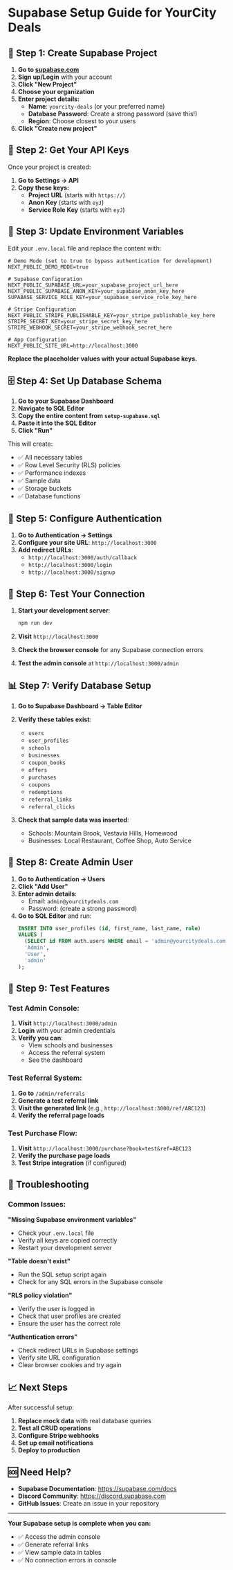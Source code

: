 # Supabase Setup Guide for YourCity Deals

## 🚀 Step 1: Create Supabase Project

1. **Go to [supabase.com](https://supabase.com)**
2. **Sign up/Login** with your account
3. **Click "New Project"**
4. **Choose your organization**
5. **Enter project details:**
   - **Name**: `yourcity-deals` (or your preferred name)
   - **Database Password**: Create a strong password (save this!)
   - **Region**: Choose closest to your users
6. **Click "Create new project"**

## 🔑 Step 2: Get Your API Keys

Once your project is created:

1. **Go to Settings → API**
2. **Copy these keys:**
   - **Project URL** (starts with `https://`)
   - **Anon Key** (starts with `eyJ`)
   - **Service Role Key** (starts with `eyJ`)

## 📝 Step 3: Update Environment Variables

Edit your `.env.local` file and replace the content with:

```env
# Demo Mode (set to true to bypass authentication for development)
NEXT_PUBLIC_DEMO_MODE=true

# Supabase Configuration
NEXT_PUBLIC_SUPABASE_URL=your_supabase_project_url_here
NEXT_PUBLIC_SUPABASE_ANON_KEY=your_supabase_anon_key_here
SUPABASE_SERVICE_ROLE_KEY=your_supabase_service_role_key_here

# Stripe Configuration
NEXT_PUBLIC_STRIPE_PUBLISHABLE_KEY=your_stripe_publishable_key_here
STRIPE_SECRET_KEY=your_stripe_secret_key_here
STRIPE_WEBHOOK_SECRET=your_stripe_webhook_secret_here

# App Configuration
NEXT_PUBLIC_SITE_URL=http://localhost:3000
```

**Replace the placeholder values with your actual Supabase keys.**

## 🗄️ Step 4: Set Up Database Schema

1. **Go to your Supabase Dashboard**
2. **Navigate to SQL Editor**
3. **Copy the entire content from `setup-supabase.sql`**
4. **Paste it into the SQL Editor**
5. **Click "Run"**

This will create:
- ✅ All necessary tables
- ✅ Row Level Security (RLS) policies
- ✅ Performance indexes
- ✅ Sample data
- ✅ Storage buckets
- ✅ Database functions

## 🔐 Step 5: Configure Authentication

1. **Go to Authentication → Settings**
2. **Configure your site URL**: `http://localhost:3000`
3. **Add redirect URLs**:
   - `http://localhost:3000/auth/callback`
   - `http://localhost:3000/login`
   - `http://localhost:3000/signup`

## 🧪 Step 6: Test Your Connection

1. **Start your development server**:
   ```bash
   npm run dev
   ```

2. **Visit** `http://localhost:3000`

3. **Check the browser console** for any Supabase connection errors

4. **Test the admin console** at `http://localhost:3000/admin`

## 📊 Step 7: Verify Database Setup

1. **Go to Supabase Dashboard → Table Editor**
2. **Verify these tables exist**:
   - `users`
   - `user_profiles`
   - `schools`
   - `businesses`
   - `coupon_books`
   - `offers`
   - `purchases`
   - `coupons`
   - `redemptions`
   - `referral_links`
   - `referral_clicks`

3. **Check that sample data was inserted**:
   - Schools: Mountain Brook, Vestavia Hills, Homewood
   - Businesses: Local Restaurant, Coffee Shop, Auto Service

## 🔧 Step 8: Create Admin User

1. **Go to Authentication → Users**
2. **Click "Add User"**
3. **Enter admin details**:
   - Email: `admin@yourcitydeals.com`
   - Password: (create a strong password)
4. **Go to SQL Editor** and run:
   ```sql
   INSERT INTO user_profiles (id, first_name, last_name, role)
   VALUES (
     (SELECT id FROM auth.users WHERE email = 'admin@yourcitydeals.com'),
     'Admin',
     'User',
     'admin'
   );
   ```

## 🎯 Step 9: Test Features

### Test Admin Console:
1. **Visit** `http://localhost:3000/admin`
2. **Login** with your admin credentials
3. **Verify you can**:
   - View schools and businesses
   - Access the referral system
   - See the dashboard

### Test Referral System:
1. **Go to** `/admin/referrals`
2. **Generate a test referral link**
3. **Visit the generated link** (e.g., `http://localhost:3000/ref/ABC123`)
4. **Verify the referral page loads**

### Test Purchase Flow:
1. **Visit** `http://localhost:3000/purchase?book=test&ref=ABC123`
2. **Verify the purchase page loads**
3. **Test Stripe integration** (if configured)

## 🚨 Troubleshooting

### Common Issues:

**"Missing Supabase environment variables"**
- Check your `.env.local` file
- Verify all keys are copied correctly
- Restart your development server

**"Table doesn't exist"**
- Run the SQL setup script again
- Check for any SQL errors in the Supabase console

**"RLS policy violation"**
- Verify the user is logged in
- Check that user profiles are created
- Ensure the user has the correct role

**"Authentication errors"**
- Check redirect URLs in Supabase settings
- Verify site URL configuration
- Clear browser cookies and try again

## 📈 Next Steps

After successful setup:

1. **Replace mock data** with real database queries
2. **Test all CRUD operations**
3. **Configure Stripe webhooks**
4. **Set up email notifications**
5. **Deploy to production**

## 🆘 Need Help?

- **Supabase Documentation**: https://supabase.com/docs
- **Discord Community**: https://discord.supabase.com
- **GitHub Issues**: Create an issue in your repository

---

**Your Supabase setup is complete when you can:**
- ✅ Access the admin console
- ✅ Generate referral links
- ✅ View sample data in tables
- ✅ No connection errors in console
